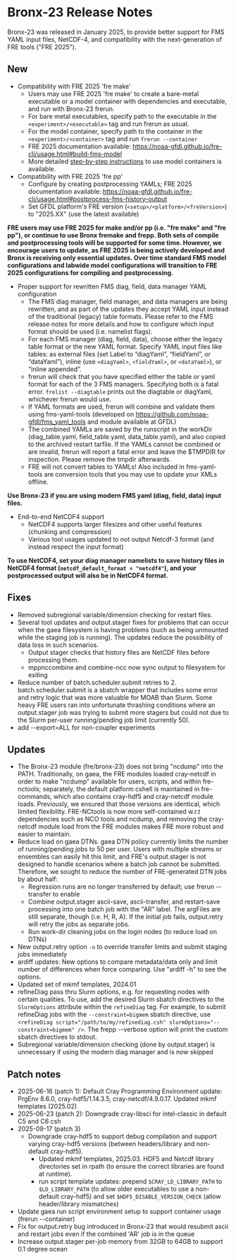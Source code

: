 # Bronx-23 Release Notes

Bronx-23 was released in January 2025, to provide better support for FMS YAML input files, NetCDF-4, and compatibility with the next-generation of FRE tools ("FRE 2025").

## New
* Compatibility with FRE 2025 'fre make'
  * Users may use FRE 2025 'fre make' to create a bare-metal executable or a model container with dependencies and executable, and run with Bronx-23 frerun.
  * For bare metal executables, specify path to the executable in the `<experiment>/<executable>` tag and run frerun as usual.
  * For the model container, specify path to the container in the `<experiment>/<container>` tag and run `frerun --container`
  * FRE 2025 documentation available: https://noaa-gfdl.github.io/fre-cli/usage.html#build-fms-model
  * More detailed [step-by-step instructions](run/model_container_integration.md) to use model containers is available.
* Compatibility with FRE 2025 'fre pp'
  * Configure by creating postprocessing YAMLs; FRE 2025 documentation available: https://noaa-gfdl.github.io/fre-cli/usage.html#postprocess-fms-history-output
  * Set GFDL platform's FRE version (`<setup>/<platform>/<freVersion>`) to "2025.XX" (use the latest available)

**FRE users may use FRE 2025 for make and/or pp (i.e. "fre make" and "fre pp"), or continue to use Bronx fremake and frepp. Both sets of compile and postprocessing tools will be supported for some time. However, we encourage users to update, as FRE 2025 is being actively developed and Bronx is receiving only essential updates. Over time standard FMS model configurations and labwide model configurations will transition to FRE 2025 configurations for compiling and postprocessing.**

* Proper support for rewritten FMS diag, field, data manager YAML configuration
  * The FMS diag manager, field manager, and data managers are being rewritten, and as part of the updates they accept YAML input instead of the traditional (legacy) table formats. Please refer to the FMS release notes for more details and how to configure which input format should be used (i.e. namelist flags).
  * For each FMS manager (diag, field, data), choose either the legacy table format or the new YAML format. Specify YAML input files like tables: as external files (set Label to “diagYaml”, “fieldYaml”, or “dataYaml”), inline (use `<diagYaml>`, `<fieldYaml>`, or `<dataYaml>`), or “inline appended”.
  * frerun will check that you have specified either the table or yaml format for each of the 3 FMS managers. Specifying both is a fatal error. `frelist --diagtable` prints out the diagtable or diagYaml, whichever frerun would use.
  * If YAML formats are used, frerun will combine and validate them using fms-yaml-tools (developed on https://github.com/noaa-gfdl/fms_yaml_tools and module available at GFDL)
  * The combined YAMLs are saved by the runscript in the workDir (diag_table.yaml, field_table.yaml, data_table.yaml), and also copied to the archived restart tarfile. If the YAMLs cannot be combined or are invalid, frerun will report a fatal error and leave the $TMPDIR for inspection. Please remove the tmpdir afterwards.
  * FRE will not convert tables to YAMLs! Also included in fms-yaml-tools are conversion tools that you may use to update your XMLs offline.

**Use Bronx-23 if you are using modern FMS yaml (diag, field, data) input files.**

* End-to-end NetCDF4 support
  * NetCDF4 supports larger filesizes and other useful features (chunking and compression)
  * Various tool usages updated to not output Netcdf-3 format (and instead respect the input format)

**To use NetCDF4, set your diag manager namelists to save history files in NetCDF4 format (`netcdf_default_format = "netcdf4"`), and your postprocessed output will also be in NetCDF4 format.**

## Fixes
* Removed subregional variable/dimension checking for restart files.
* Several tool updates and output.stager fixes for problems that can occur when the gaea filesystem is having problems (such as being unmounted while the staging job is running). The updates reduce the possibility of data loss in such scenarios.
  * Output stager checks that history files are NetCDF files before processing them.
  * mppnccombine and combine-ncc now sync output to filesystem for exiting
* Reduce number of batch.scheduler.submit retries to 2. batch.scheduler.submit is a sbatch wrapper that includes some error and retry logic that was more valuable for MOAB than Slurm. Some heavy FRE users ran into unfortunate thrashing conditions where an output.stager job was trying to submit more stagers but could not due to the Slurm per-user running/pending job limit (currently 50).
* add --export=ALL for non-coupler experiments

## Updates
* The Bronx-23 module (fre/bronx-23) does not bring "ncdump" into the PATH. Traditionally, on gaea, the FRE modules loaded cray-netcdf in order to make "ncdump" available for users, scripts, and within fre-nctools; separately, the default platform cshell is maintained in fre-commands, which also contains cray-hdf5 and cray-netcdf module loads. Previously, we ensured that those versions are identical, which limited flexibility. FRE-NCtools is now more self-contained w.r.t dependencies such as NCO tools and ncdump, and removing the cray-netcdf module load from the FRE modules makes FRE more robust and easier to maintain.
* Reduce load on gaea DTNs. gaea DTN policy currently limits the number of running/pending jobs to 50 per user. Users with multiple streams or ensembles can easily hit this limit, and FRE's output.stager is not designed to handle scenarios where a batch job cannot be submitted. Therefore, we sought to reduce the number of FRE-generated DTN jobs by about half:
  * Regression runs are no longer transferred by default; use frerun --transfer to enable
  * Combine output.stager ascii-save, ascii-transfer, and restart-save processing into one batch job with the "AR" label. The argFiles are still separate, though (i.e. H, R, A). If the initial job fails, output.retry will retry the jobs as separate jobs.
  * Run work-dir cleaning jobs on the login nodes (to reduce load on DTNs)
* New output.retry option `-o` to override transfer limits and submit staging jobs immediately
* ardiff updates: New options to compare metadata/data only and limit number of differences when force comparing. Use "ardiff -h" to see the options.
* Updated set of mkmf templates, 2024.01
* refineDiag pass thru Slurm options, e.g. for requesting nodes with certain qualities. To use, add the desired Slurm sbatch directives to the `SlurmOptions` attribute within the `refineDiag` tag. For example, to submit refineDiag jobs with the `--constraint=bigmem` sbatch directive, use `<refineDiag script="/path/to/my/refinediag.csh" slurmOptions="--constraint=bigmem" />`. The frepp --verbose option will print the custom sbatch directives to stdout.
* Subregional variable/dimension checking (done by output.stager) is unnecessary if using the modern diag manager and is now skipped

## Patch notes
* 2025-06-16 (patch 1): Default Cray Programming Environment update: PrgEnv 8.6.0, cray-hdf5/1.14.3.5, cray-netcdf/4.9.0.17. Updated mkmf templates (2025.02)
* 2025-06-23 (patch 2): Downgrade cray-libsci for intel-classic in default C5 and C6 csh
* 2025-09-17 (patch 3)
  * Downgrade cray-hdf5 to support debug compilation and support varying cray-hdf5 versions (between headers/library and non-default cray-hdf5).
    * Updated mkmf templates, 2025.03. HDF5 and Netcdf library directories set in rpath (to ensure the correct libraries are found at runtime).
    * run script template updates: prepend `$CRAY_LD_LIBRARY_PATH` to `$LD_LIBRARY_PATH` (to allow older executables to use a non-default cray-hdf5) and set `$HDF5_DISABLE_VERSION_CHECK` (allow header/library mismatches)
 * Update gaea run script environment setup to support container usage (frerun --container)
 * Fix for output.retry bug introduced in Bronx-23 that would resubmit ascii and restart jobs even if the combined 'AR' job is in the queue
 * Increase output.stager per-job memory from 32GB to 64GB to support 0.1 degree ocean
